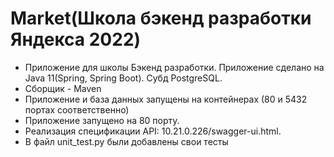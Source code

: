 # Market(Школа бэкенд разработки Яндекса 2022)

- Приложение для школы Бэкенд разработки. Приложение сделано на Java 11(Spring, Spring Boot). Субд PostgreSQL.
- Сборщик - Maven
- Приложение и база данных запущены на контейнерах (80 и 5432 портах соответственно)
- Приложение запущено на 80 порту.
- Реализация спецификации API: 10.21.0.226/swagger-ui.html.
- В файл unit_test.py были добавлены свои тесты
